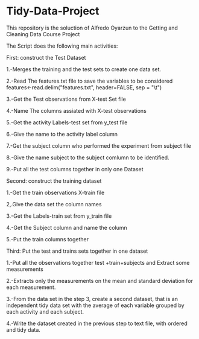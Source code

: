 # Tidy-Data-Project
This repository is the soluction of Alfredo Oyarzun to the Getting and Cleaning Data Course Project

The Script does the following main activities:

First: construct the Test Dataset 

1.-Merges the training and the test sets to create one data set.

2.-Read The features.txt file  to save  the variables to be considered
features<-read.delim("features.txt", header=FALSE, sep = "\t")

3.-Get the Test observations from X-test Set file

4.-Name The columns assiated with X-test observations

5.-Get the activity Labels-test set from y_test file

6.-Give the name to the  activity label column

7.-Get the subject column who performed the experiment from subject file

8.-Give the name subject to the subject comlumn to be identified.

9.-Put all the test columns together in only one Dataset



Second: construct the training dataset

1.-Get the  train observations X-train file

2,.Give the data set the column names

3.-Get the Labels-train set from y_train file

4.-Get the Subject column and name the column 

5.-Put the train columns together

Third:  Put the test and trains sets together in one dataset

1.-Put all the observations together test +train+subjects and Extract some measurements

2.-Extracts only the measurements on the mean and standard deviation 
for each measurement.

3.-From the data set in the step 3, create a second dataset, 
that is an independent tidy data set with the average of each variable grouped by each activity and each subject.

4.-Write the dataset created in the previous step to text file, with ordered and tidy data.


